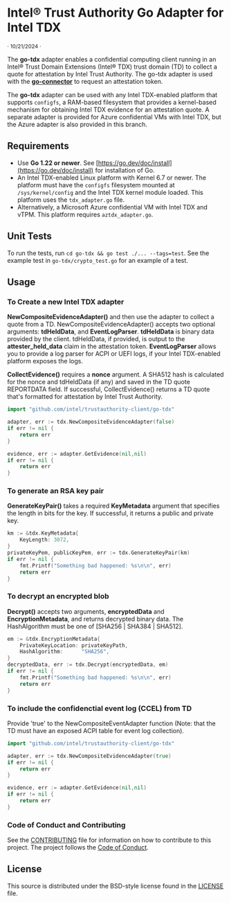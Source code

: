 # Intel® Trust Authority Go Adapter for Intel TDX

<p style="font-size: 0.875em;">· 10/21/2024 ·</p>

The **go-tdx** adapter enables a confidential computing client running in an Intel® Trust Domain Extensions (Intel® TDX) trust domain (TD) to collect a quote for attestation by Intel Trust Authority. The go-tdx adapter is used with the [**go-connector**](../go-connector/) to request an attestation token. 

The **go-tdx** adapter can be used with any Intel TDX-enabled platform that supports `configfs`, a RAM-based filesystem that provides a kernel-based mechanism for obtaining Intel TDX evidence for an attestation quote. A separate adapter is provided for Azure confidential VMs with Intel TDX, but the Azure adapter is also provided in this branch. 

## Requirements

- Use **Go 1.22 or newer**. See [https://go.dev/doc/install](https://go.dev/doc/install) for installation of Go.
- An Intel TDX-enabled Linux platform with Kernel 6.7 or newer. The platform must have the `configfs` filesystem mounted at `/sys/kernel/config` and the Intel TDX kernel module loaded. This platform uses the `tdx_adapter.go` file.
- Alternatively, a Microsoft Azure confidential VM with Intel TDX and vTPM. This platform requires `aztdx_adapter.go`.

## Unit Tests

To run the tests, run `cd go-tdx && go test ./... --tags=test`. See the example test in `go-tdx/crypto_test.go` for an example of a test.

## Usage

### To Create a new Intel TDX adapter

**NewCompositeEvidenceAdapter()** and then use the adapter to collect a quote from a TD. NewCompositeEvidenceAdapter() accepts two optional arguments: **tdHeldData**, and **EventLogParser**. **tdHeldData**  is binary data provided by the client. tdHeldData, if provided, is output to the **attester_held_data** claim in the attestation token. **EventLogParser** allows you to provide a log parser for ACPI or UEFI logs, if your Intel TDX-enabled platform exposes the logs. 

**CollectEvidence()** requires a **nonce** argument. A SHA512 hash is calculated for the nonce and tdHeldData (if any) and saved in the TD quote REPORTDATA field. If successful, CollectEvidence() returns a TD quote that's formatted for attestation by Intel Trust Authority.

```go
import "github.com/intel/trustauthority-client/go-tdx"

adapter, err := tdx.NewCompositeEvidenceAdapter(false)
if err != nil {
    return err
}

evidence, err := adapter.GetEvidence(nil,nil)
if err != nil {
    return err
}
```

### To generate an RSA key pair

**GenerateKeyPair()** takes a required **KeyMetadata** argument that specifies the length in bits for the key. If successful, it returns a public and private key.

```go
km := &tdx.KeyMetadata{
	KeyLength: 3072,
}
privateKeyPem, publicKeyPem, err := tdx.GenerateKeyPair(km)
if err != nil {
    fmt.Printf("Something bad happened: %s\n\n", err)
    return err
}
```

### To decrypt an encrypted blob

**Decrypt()** accepts two arguments, **encryptedData** and **EncryptionMetadata**, and returns decrypted binary data. The HashAlgorithm must be one of [SHA256 | SHA384 | SHA512].

```go
em := &tdx.EncryptionMetadata{
	PrivateKeyLocation: privateKeyPath,
	HashAlgorithm:      "SHA256",
}
decryptedData, err := tdx.Decrypt(encryptedData, em)
if err != nil {
    fmt.Printf("Something bad happened: %s\n\n", err)
    return err
}
```

### To include the confidenctial event log (CCEL) from TD
Provide 'true' to the NewCompositeEventAdapter function (Note: that the TD must have an exposed ACPI table for event log collection).

```go
import "github.com/intel/trustauthority-client/go-tdx"

adapter, err := tdx.NewCompositeEvidenceAdapter(true)
if err != nil {
    return err
}

evidence, err := adapter.GetEvidence(nil,nil)
if err != nil {
    return err
}
```

### Code of Conduct and Contributing

See the [CONTRIBUTING](../CONTRIBUTING.md) file for information on how to contribute to this project. The project follows the [ Code of Conduct](../CODE_OF_CONDUCT.md).

## License

This source is distributed under the BSD-style license found in the [LICENSE](../LICENSE)
file.
